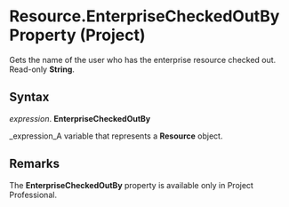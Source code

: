
# Resource.EnterpriseCheckedOutBy Property (Project)

Gets the name of the user who has the enterprise resource checked out. Read-only  **String**.


## Syntax

 _expression_. **EnterpriseCheckedOutBy**

 _expression_A variable that represents a  **Resource** object.


## Remarks

The  **EnterpriseCheckedOutBy** property is available only in Project Professional.

